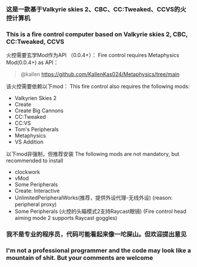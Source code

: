 ### 这是一款基于Valkyrie skies 2、CBC、CC:Tweaked、CCVS的火控计算机
### This is a fire control computer based on Valkyrie skies 2, CBC, CC:Tweaked, CCVS

火控需要玄学Mod作为API （0.0.4+）：
Fire control requires Metaphysics Mod(0.0.4+) as API：
> @kallen https://github.com/KallenKas024/Metaphysics/tree/main

该火控需要依赖以下mod：
This fire control also requires the following mods:

* Valkyrien Skies 2
* Create
* Create Big Cannons
* CC:Tweaked
* CC:VS
* Tom's Peripherals
* Metaphysics
* VS Addition

以下mod非强制，但推荐安装
The following mods are not mandatory, but recommended to install
* clockwork
* vMod
* Some Peripherals
* Create: Interactive
* UnlimitedPeripheralWorks(推荐，提供外设代理-无线外设) (reason: peripheral proxy)
* Some Peripherals (火控的头瞄模式2支持Raycast眼镜) (Fire control head aiming mode 2 supports Raycast goggles)


### 我不是专业的程序员，代码可能看起来像一坨屎山。但欢迎提出意见
### I'm not a professional programmer and the code may look like a mountain of shit. But your comments are welcome
